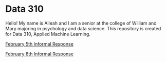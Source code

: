 # Data 310


Hello! My name is Alleah and I am a senior at the college of William and Mary majoring in psychology and data science. This repository is created for Data 310, Applied Machine Learning.



[February 5th Informal Response](../blob/master/Informal%20Responses)

[February 8th Informal Response](../blob/main/Feb%208th%20Informal%20Response)

